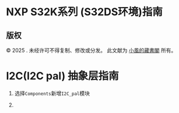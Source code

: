# NXP S32K系列 (S32DS环境)指南

## 版权

© 2025 . 未经许可不得复制、修改或分发。 此文献为 [小風的藏書閣](https://t.me/xfp2333) 所有。

# I2C(I2C pal) 抽象层指南

1. 选择`Components`新增`I2C_pal`模块

2. 

